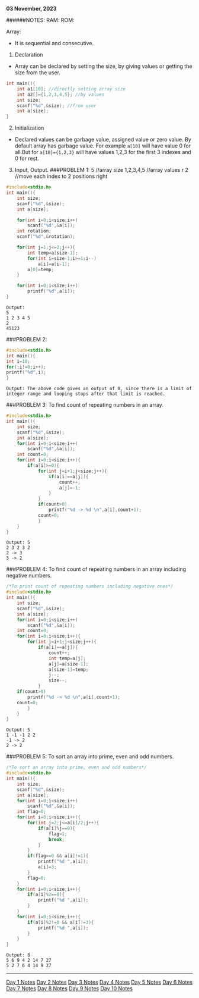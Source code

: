 **03 November, 2023** 

######NOTES:
RAM:
ROM:


Array:
+ It is sequential and consecutive.
1. Declaration
+ Array can be declared by setting the size, by giving values or getting the size from the user.
```c
int main(){
    int a1[10]; //directly setting array size
    int a2[]={1,2,3,4,5}; //by values
    int size;
    scanf("%d",&size); //from user
    int a[size];
}
```
2. Initialization
+ Declared values can be garbage value, assigned value or zero value.
  By default array has garbage value.
  For example `a[10]` will have value 0 for all.But for `a[10]={1,2,3}` will have values 1,2,3 for the first 3 indexes and 0 for rest.
3. Input, Output.
###PROBLEM 1:
5           //array size
1,2,3,4,5   //array values
r 2         //move each index to 2 positions right
```c
#include<stdio.h>
int main(){
    int size;
    scanf("%d",&size);
    int a[size];

    for(int i=0;i<size;i++)
        scanf("%d",&a[i]);
    int rotation;
    scanf("%d",&rotation);

    for(int j=1;j<=2;j++){
        int temp=a[size-1];
        for(int i=size-1;i>=1;i--)
            a[i]=a[i-1];
        a[0]=temp;
    }

    for(int i=0;i<size;i++)
        printf("%d",a[i]);
}
```
```
Output:
5
1 2 3 4 5
2
45123
```
###PROBLEM 2:
```c
#include<stdio.h>
int main(){
int i=10;
for(;i!=0;i++);
printf("%d",i);
}
```
```
Output: The above code gives an output of 0, since there is a limit of integer range and looping stops after that limit is reached.
```

###PROBLEM 3: To find count of repeating numbers in an array.
```c
#include<stdio.h>
int main(){
    int size;
    scanf("%d",&size);
    int a[size];
    for(int i=0;i<size;i++)
        scanf("%d",&a[i]);
    int count=0;
    for(int i=0;i<size;i++){
        if(a[i]>=0){
            for(int j=i+1;j<size;j++){
                if(a[i]==a[j]){
                    count++;
                    a[j]=-1;
                }
            }
            if(count>0)
                printf("%d -> %d \n",a[i],count+1);
            count=0;
            }
    }
}
```
```
Output: 5
2 3 2 3 2
2 -> 3
3 -> 2
```

###PROBLEM 4: To find count of repeating numbers in an array including negative numbers.
```c
/*To print count of repeating numbers including negative ones*/
#include<stdio.h>
int main(){
    int size;
    scanf("%d",&size);
    int a[size];
    for(int i=0;i<size;i++)
        scanf("%d",&a[i]);
    int count=0;
    for(int i=0;i<size;i++){
        for(int j=i+1;j<size;j++){
            if(a[i]==a[j]){
                count++;
                int temp=a[j];
                a[j]=a[size-1];
                a[size-1]=temp;
                j--;
                size--;
            }
    if(count>0)
        printf("%d -> %d \n",a[i],count+1);
    count=0;
        }
    }
}
```
```
Output: 5
1 -1 -1 2 2
-1 -> 2
2 -> 2
```
###PROBLEM 5: To sort an array into prime, even and odd numbers.
```c
/*To sort an array into prime, even and odd numbers*/
#include<stdio.h>
int main(){
    int size;
    scanf("%d",&size);
    int a[size];
    for(int i=0;i<size;i++)
        scanf("%d",&a[i]);
    int flag=0;
    for(int i=0;i<size;i++){
        for(int j=2;j<=a[i]/2;j++){
            if(a[i]%j==0){
                flag=1;
                break;
            }
        }
        if(flag==0 && a[i]!=1){
            printf("%d ",a[i]);
            a[i]=3;
        }
        flag=0;
    }
    for(int i=0;i<size;i++){
        if(a[i]%2==0){
            printf("%d ",a[i]);
        }
    }
    for(int i=0;i<size;i++){
        if(a[i]%2!=0 && a[i]!=3){
            printf("%d ",a[i]);
        }
    }
}
```
```
Output: 8
5 6 9 4 2 14 7 27
5 2 7 6 4 14 9 27
```


---
[Day 1 Notes]()
[Day 2 Notes]()
[Day 3 Notes]()
[Day 4 Notes]()
[Day 5 Notes]()
[Day 6 Notes]()
[Day 7 Notes]()
[Day 8 Notes]()
[Day 9 Notes]()
[Day 10 Notes]()
